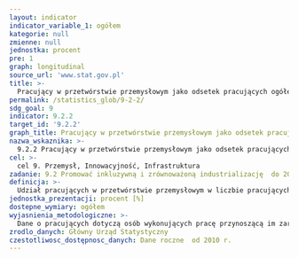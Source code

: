 ```yaml
---
layout: indicator
indicator_variable_1: ogółem
kategorie: null
zmienne: null
jednostka: procent
pre: 1
graph: longitudinal
source_url: 'www.stat.gov.pl'
title: >-
  Pracujący w przetwórstwie przemysłowym jako odsetek pracujących ogółem
permalink: /statistics_glob/9-2-2/
sdg_goal: 9
indicator: 9.2.2
target_id: '9.2.2'
graph_title: Pracujący w przetwórstwie przemysłowym jako odsetek pracujących ogółem
nazwa_wskaznika: >-
  9.2.2 Pracujący w przetwórstwie przemysłowym jako odsetek pracujących ogółem
cel: >-
  cel 9. Przemysł, Innowacyjność, Infrastruktura
zadanie: 9.2 Promować inkluzywną i zrównoważoną industrializację  do 2030 roku znacznie zwiększyć udział przemysłu w zatrudnieniu i wytwarzaniu PKB, biorąc pod uwagę uwarunkowania krajowe  podwoić ten udział w krajach najsłabiej rozwiniętych.
definicja: >-
  Udział pracujących w przetwórstwie przemysłowym w liczbie pracujących ogółem.
jednostka_prezentacji: procent [%]
dostepne_wymiary: ogółem
wyjasnienia_metodologiczne: >-
  Dane o pracujących dotyczą osób wykonujących pracę przynoszącą im zarobek lub dochód.Do pracujących zaliczono:a) osoby zatrudnione na podstawie stosunku pracy (umowa o pracę, powołanie, mianowanie, wybór lub stosunek służbowy) b) pracodawców i pracujących na własny rachunek, a mianowicie:- właścicieli, współwłaścicieli i dzierżawców gospodarstw indywidualnych w rolnictwie(łącznie z pomagającymi członkami ich rodzin),- właścicieli i współwłaścicieli (łącznie z pomagającymi członkami ich rodzin  z wyłączeniem wspólników spółek, którzy nie pracują w spółce) podmiotów prowadzących działalność gospodarczą poza gospodarstwami indywidualnymi w rolnictwie - inne osoby pracujące na własny rachunek, np. osoby wykonujące wolne zawody c) osoby wykonujące pracę nakładczą d) agentów (łącznie z pomagającymi członkami ich rodzin oraz osobami zatrudnionymi przez agentów) e) członków spółdzielni produkcji rolniczej (rolniczych spółdzielni produkcyjnych i spółdzielni powstałych na ich bazie oraz spółdzielni kółek rolniczych) f) duchownych pełniących obowiązki duszpasterskie.Dane o pracujących ogółem podane są łącznie z pracującymi w jednostkach budżetowych prowadzących działalność w zakresie obrony narodowej i bezpieczeństwa publicznego.Nie dotyczy osób pracujących na umowę zlecenie lub o dzieło.
zrodlo_danych: Główny Urząd Statystyczny
czestotliwosc_dostępnosc_danych: Dane roczne  od 2010 r.
---
```

